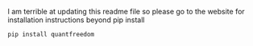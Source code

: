I am terrible at updating this readme file so please go to the website for installation instructions beyond pip install
```
pip install quantfreedom
```
